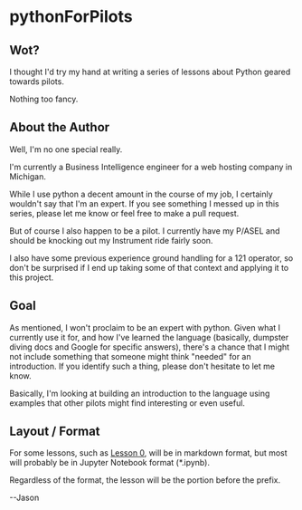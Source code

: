 pythonForPilots
===============

## Wot?
I thought I'd try my hand at writing a series of lessons about Python geared towards pilots.

Nothing too fancy.

## About the Author
Well, I'm no one special really.

I'm currently a Business Intelligence engineer for a web hosting company in Michigan.

While I use python a decent amount in the course of my job, I certainly wouldn't say that I'm an expert. If you see something I messed up in this series, please let me know or feel free to make a pull request.

But of course I also happen to be a pilot. I currently have my P/ASEL and should be knocking out my Instrument ride fairly soon.

I also have some previous experience ground handling for a 121 operator, so don't be surprised if I end up taking some of that context and applying it to this project.

## Goal
As mentioned, I won't proclaim to be an expert with python. Given what I currently use it for, and how I've learned the language (basically, dumpster diving docs and Google for specific answers), there's a chance that I might not include something that someone might think "needed" for an introduction. If you identify such a thing, please don't hesitate to let me know.

Basically, I'm looking at building an introduction to the language using examples that other pilots might find interesting or even useful.

## Layout / Format
For some lessons, such as [Lesson 0](lesson_0.md), will be in markdown format, but most will probably be in Jupyter Notebook format (*.ipynb).

Regardless of the format, the lesson will be the portion before the prefix.

--Jason
